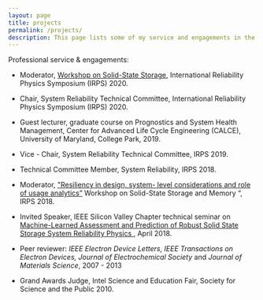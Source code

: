 ```yaml
---
layout: page
title: projects
permalink: /projects/
description: This page lists some of my service and engagements in the public domain.
---
```


Professional service & engagements:



- Moderator, [Workshop on Solid-State Storage](https://irps.org/program/workshops/),  International Reliability Physics Symposium (IRPS) 2020.

  

- Chair, System Reliability Technical Committee, International Reliability Physics Symposium (IRPS) 2020.

  

- Guest lecturer, graduate course on Prognostics and System Health Management, Center for Advanced Life Cycle Engineering (CALCE), University of Maryland, College Park, 2019.

  

- Vice - Chair, System Reliability Technical Committee, IRPS 2019.

  

- Technical Committee Member, System Reliability, IRPS 2018.

  

- Moderator, <a href="http://irps.org/wp-content/uploads/2018/01/Storage-and-Memory-%E2%80%93-SSD-SD-DIMM.pdf" target="_blank"> "Resiliency in design, system- level considerations and role of usage analytics”</a> Workshop on Solid-State Storage and Memory “, IRPS 2018.

  

- Invited Speaker, IEEE Silicon Valley Chapter technical seminar on <a href="http://ewh.ieee.org/council/sfba/bayareatech/?p=7586" target="_blank"> Machine-Learned Assessment and Prediction of Robust Solid State Storage System Reliability Physics </a>, April 2018.

  

- Peer reviewer: *IEEE Electron Device Letters, IEEE Transactions on Electron Devices, Journal of Electrochemical Society* and *Journal of Materials Science*, 2007 - 2013

  

- Grand Awards Judge, Intel Science and Education Fair, Society for Science and the Public 2010.